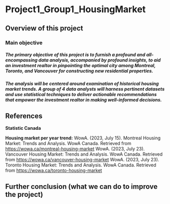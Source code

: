 # Project1_Group1_HousingMarket

## Overview of this project 
### Main objective
##### The primary objective of this project is to furnish a profound and all-encompassing data analysis, accompanied by profound insights, to aid an investment realtor in pinpointing the optimal city among Montreal, Toronto, and Vancouver for constructing new residential properties. 

##### The analysis will be centered around examination of historical housing market trends. A group of 4 data analysts will harness pertinent datasets and use  statistical techniques to deliver actionable recommendations that empower the investment realtor in making well-informed decisions.


## References 
**Statistic Canada**

**Housing market per year trend:**
WowA. (2023, July 15). Montreal Housing Market: Trends and Analysis. WowA Canada. Retrieved from https://wowa.ca/montreal-housing-market
WowA. (2023, July 23). Vancouver Housing Market: Trends and Analysis. WowA Canada. Retrieved from https://wowa.ca/vancouver-housing-market
WowA. (2023, July 23). Toronto Housing Market: Trends and Analysis. WowA Canada. Retrieved from https://wowa.ca/toronto-housing-market


## Further conclusion (what we can do to improve the project) 
